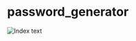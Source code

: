 # password_generator

![Index text](https://assets-lighthouse.alphacamp.co/uploads/image/file/18076/ExportedContentImage_09.png)
